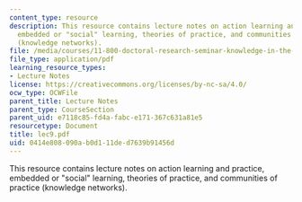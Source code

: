 ```yaml
---
content_type: resource
description: This resource contains lecture notes on action learning and practice,
  embedded or "social" learning, theories of practice, and communities of practice
  (knowledge networks).
file: /media/courses/11-800-doctoral-research-seminar-knowledge-in-the-public-arena-spring-2007/0414e808090ab0d111ded7639b91456d_lec9.pdf
file_type: application/pdf
learning_resource_types:
- Lecture Notes
license: https://creativecommons.org/licenses/by-nc-sa/4.0/
ocw_type: OCWFile
parent_title: Lecture Notes
parent_type: CourseSection
parent_uid: e7118c85-fd4a-fabc-e171-367c631a81e5
resourcetype: Document
title: lec9.pdf
uid: 0414e808-090a-b0d1-11de-d7639b91456d
---
```

This resource contains lecture notes on action learning and practice, embedded or "social" learning, theories of practice, and communities of practice (knowledge networks).